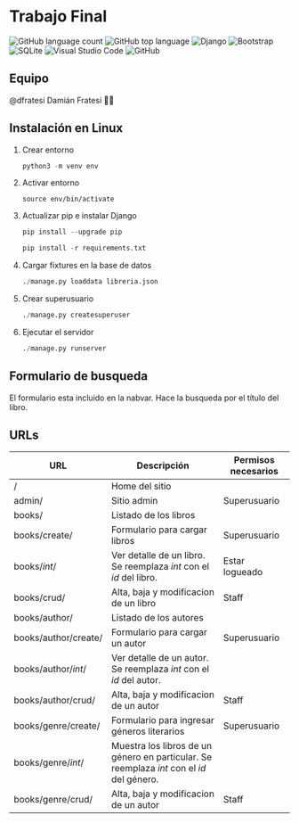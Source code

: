 # Trabajo Final

![GitHub language count](https://img.shields.io/github/languages/count/dfratesi/trabajo_final?style=plastic)
![GitHub top language](https://img.shields.io/github/languages/top/dfratesi/trabajo_final?style=plastic)
![Django](https://img.shields.io/badge/django-%23092E20.svg?style=plastic&logo=django&logoColor=white)
![Bootstrap](https://img.shields.io/badge/bootstrap-%23563D7C.svg?style=plastic&logo=bootstrap&logoColor=white)
![SQLite](https://img.shields.io/badge/sqlite-%2307405e.svg?style=plastic&logo=sqlite&logoColor=white)
![Visual Studio Code](https://img.shields.io/badge/Visual%20Studio%20Code-0078d7.svg?style=plastic&logo=visual-studio-code&logoColor=white)
![GitHub](https://img.shields.io/badge/github-%23121011.svg?style=plastic&logo=github&logoColor=white)

## Equipo

@dfratesi Damián Fratesi :man_shrugging:

## Instalación en Linux

1. Crear entorno

    ```python
    python3 -m venv env
    ```

2. Activar entorno

    ```pyton
    source env/bin/activate
    ```

3. Actualizar pip e instalar Django

    ```python
    pip install --upgrade pip

    pip install -r requirements.txt
    ```

4. Cargar fixtures en la base de datos

    ```python
    ./manage.py loaddata libreria.json
    ```

5. Crear superusuario

    ```python
    ./manage.py createsuperuser
    ```

6. Ejecutar el servidor

    ```python
    ./manage.py runserver
    ```

## Formulario de busqueda

El formulario esta incluido en la nabvar. Hace la busqueda por el título del libro.

## URLs

| URL | Descripción | Permisos necesarios |
| --- | --- | --- |
| / | Home del sitio | |
| admin/ | Sitio admin | Superusuario |
| books/ | Listado de los libros | |
| books/create/ | Formulario para cargar libros | Superusuario |
| books/_int_/ | Ver detalle de un libro. Se reemplaza _int_ con el _id_ del libro. | Estar logueado |
| books/crud/ | Alta, baja y modificacion de un libro | Staff |
| books/author/ | Listado de los autores | |
| books/author/create/ | Formulario para cargar un autor | Superusuario |
| books/author/_int_/ | Ver detalle de un autor. Se reemplaza _int_ con el _id_ del autor. | |
| books/author/crud/ | Alta, baja y modificacion de un autor | Staff |
| books/genre/create/ | Formulario para ingresar géneros literarios | Superusuario |
| books/genre/_int_/ | Muestra los libros de un género en particular. Se reemplaza _int_ con el _id_ del género. | |
| books/genre/crud/ | Alta, baja y modificacion de un autor | Staff |
